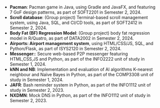 -   **Pacman**: Pacman game in Java, using Gradle and JavaFX, and featuring 7 GoF design patterns, as part of SOFT2201 in Semester 2, 2024.
-   **Scroll database**: (Group project) Terminal-based scroll management system, using Java, SQL, and CI/CD tools, as part of SOFT2412 in Semester 2, 2024.
-   **Body Fat (BF) Regression Model**: (Group project) body fat regression model in R/Quatro, as part of DATA2002 in Semester 2, 2024.
-   **Airports: Airport management system**, using HTML/CSS/JS, SQL, and Python/Flask, as part of ISYS2120 in Semester 2, 2024.
-   **Messenger:**: Secure web-based P2P messenger featuring HTML,CSS,JS and Python, as part of the INFO2222 unit of study in Semester 1, 2024.
-   **kNN and NB**: Implementation and evaluation of AI algorithms K-nearest neighbour and Naïve Bayes in Python, as part of the COMP3308 unit of study in Semester 1, 2024.
-   **JAFR**: Bash reminder system in Python, as part of the INFO1112 unit of study in Semester 2, 2023.
-   **NXDMN**: Mock DNS in Python, as part of the INFO1112 unit of study in Semester 2, 2023.
